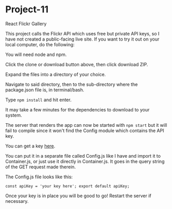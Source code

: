 # Project-11
React Flickr Gallery

This project calls the Flickr API which uses free but private API keys, so I have not created a public-facing live site.  If you want to try it out on your local computer, do the following:


You will need node and npm.

Click the clone or download button above, then click download ZIP.

Expand the files into a directory of your choice.

Navigate to said directory, then to the sub-directory where the package.json file is, in terminal/bash.

Type `npm install` and hit enter.

It may take a few minutes for the dependencies to download to your system.

The server that renders the app can now be started with `npm start` but it will fail to compile since it won't find the Config module which contains the API key.

You can get a key [here](https://www.flickr.com/services/apps/create/). 

You can put it in a separate file called Config.js like I have and import it to Container.js, or just use it directly in Container.js.  It goes in the query string of the GET request made therein.

The Config.js file looks like this:

`const apiKey = 'your key here';
export default apiKey;`

Once your key is in place you will be good to go! Restart the server if necessary.


